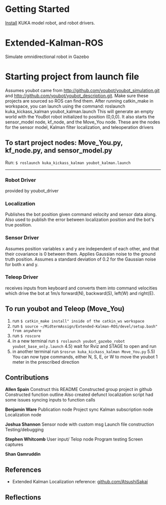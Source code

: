 # Getting Started
[Install](http://www.youbot-store.com/wiki/index.php/Gazebo_simulation) KUKA model robot, and robot drivers. 

# Extended-Kalman-ROS
Simulate omnidirectional robot in Gazebo 

# Starting project from launch file
Assumes youbot came from http://github.com/youbot/youbot_simulation.git and http://github.com/youbot/youbot_description.git. 
Make sure these projects are sourced so ROS can find them.
After running catkin_make in workspace, you can launch using the command:
roslaunch kuka_kickass_kalman youbot_kalman.launch 
This will generate an empty world with the YouBot robot initialized to position (0,0,0). It also starts the sensor_model node, kf_node, and the Move_You node. These are the nodes for the sensor model, Kalman filter localization, and teleoperation drivers

## To start project nodes: Move_You.py, kf_node.py, and sensor_model.py
Run: ```$ roslaunch kuka_kickass_kalman youbot_kalman.launch```


-----------------------------------
### Robot Driver
provided by youbot_driver

### Localization
Publishes the bot position given command velocity and sensor data along. Also used to publish the error between localization position and the bot's true position.  

### Sensor Driver
Assumes position variables x and y are independent of each other, and that their covariance is 0 between them. Applies Gaussian noise to the ground truth position. Assumes a standard deviation of 0.2 for the Gaussian noise for both x and y.

### Teleop Driver
receives inputs from keyboard and converts them into command velocities which drive the bot at 1m/s forward(N), backward(S), left(W) and right(E). 


## To run youbot and Teleop (Move_You)
1) run ```$ catkin_make install" inside of the catkin_ws workspace```
2) run ```$ source ~/MidtermAssign/Extended-Kalman-ROS/devel/setup.bash" from anywhere```
3) run ```$ roscore```
4) in a new terminal run ```$ roslaunch youbot_gazebo_robot youbot_base_only.launch```
4.5) wait for Rviz and STAGE to open and run
5) in another terminal run ```$rosrun kuka_kickass_kalman Move_You.py```
5.5) You can now type commands, either N, S, E, or W to move the youbot 1 meter in the prescribed direction


## Contributions
**Allen Spain**
Construct this README 
Constructed group project in github
Constructed function outline
Also created defunct localization script
had some issues syncing inputs to function calls

**Benjamin Ware** 
Publication node
Project sync
Kalman subscription node
Localization node

**Joshua Shannon** 
Sensor node with custom msg
Launch file construction
Testing/debugging

**Stephen Whitcomb** 
User input/ Telop node
Program testing
Screen captures

**Shan Qamruddin** 

## References
* Extended Kalman Localization reference: [github.com/AtsushiSakai](https://github.com/AtsushiSakai/PythonRobotics/tree/master/Localization/extended_kalman_filter)

## Reflections



